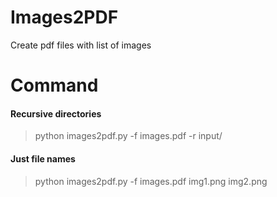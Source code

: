 # Images2PDF
Create pdf files with list of images
# Command
#### Recursive directories
> python images2pdf.py -f images.pdf -r input/

#### Just file names 
> python images2pdf.py -f images.pdf img1.png img2.png


